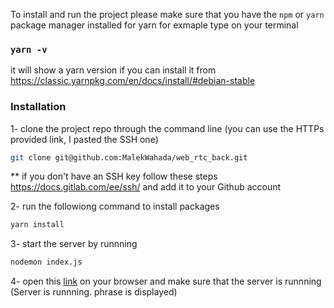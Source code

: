 To install and run the project please make sure that you have the `npm` or `yarn` package manager
installed for yarn for exmaple type on your terminal
​
### `yarn -v` 
it will show a yarn version if you can install it from https://classic.yarnpkg.com/en/docs/install/#debian-stable


### Installation   


1- clone the project repo through the command line (you can use the HTTPs provided link, I pasted the SSH one)
```bash
git clone git@github.com:MalekWahada/web_rtc_back.git
```  
** if you don't have an SSH key follow these steps https://docs.gitlab.com/ee/ssh/  and add it to your Github account  
  

2- run the followiong command to install packages
```bash
yarn install
```
3- start the server by runnning 
```bash
nodemon index.js
```
4- open this [link](http://localhost:5000) on your browser and make sure that the server is runnning (Server is runnning. phrase is displayed)
